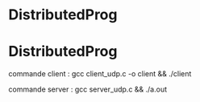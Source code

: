 ﻿# DistributedProg
# DistributedProg

commande client :
gcc client_udp.c -o client && ./client 

commande server :
gcc server_udp.c && ./a.out 

